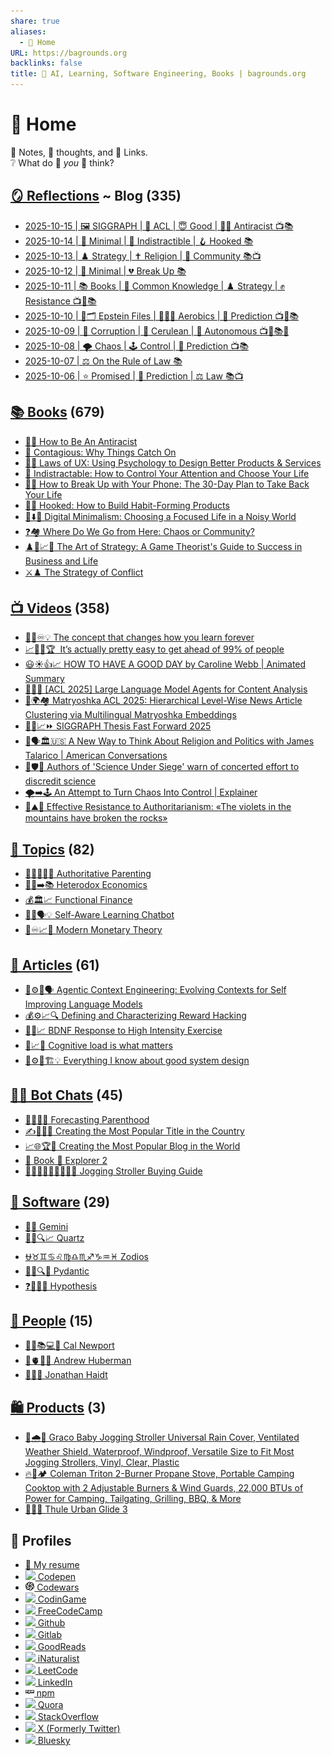 ```yaml
---
share: true
aliases:
  - 🏡 Home
URL: https://bagrounds.org
backlinks: false
title: 🌌 AI, Learning, Software Engineering, Books | bagrounds.org
---
```

# 🏡 Home  
📑 Notes, 💭 thoughts, and 🔗 Links.  
❔ What do 🫵 _you_ 🤔 think?  
  
## [🪞 Reflections](./reflections/index.md) ~ Blog (335)  
- [2025-10-15 | 🖼️ SIGGRAPH | 🦜 ACL | 😇 Good | ✊🏿 Antiracist 📺📚](./reflections/2025-10-15.md)  
- [2025-10-14 | 🦐 Minimal | 👀 Indistractible | 🪝 Hooked 📚](./reflections/2025-10-14.md)  
- [2025-10-13 | ♟️ Strategy | ✝️ Religion | 👥 Community 📚📺](./reflections/2025-10-13.md)  
- [2025-10-12 | 🤏 Minimal | 💔 Break Up 📚](./reflections/2025-10-12.md)  
- [2025-10-11 | 📚 Books | 📣 Common Knowledge | ♟️ Strategy | ✊ Resistance 📺📰📚](./reflections/2025-10-11.md)  
- [2025-10-10 | 👹🗂️ Epstein Files | 🏃🏼‍♀️ Aerobics | 🔮 Prediction 📺📰📚](./reflections/2025-10-10.md)  
- [2025-10-09 | 🐍 Corruption | 💙 Cerulean | 🤖 Autonomous 📺📰📚📄](./reflections/2025-10-09.md)  
- [2025-10-08 | 🌪️ Chaos | 🕹️ Control | 🔮 Prediction 📺📚](./reflections/2025-10-08.md)  
- [2025-10-07 | ⚖️ On the Rule of Law 📚](./reflections/2025-10-07.md)  
- [2025-10-06 | ⭐ Promised | 🔮 Prediction | ⚖️ Law 📚📺](./reflections/2025-10-06.md)  
  
  
## [📚 Books](./books/index.md) (679)  
- [✊🏿 How to Be An Antiracist](./books/how-to-be-an-antiracist.md)  
- [🦠 Contagious: Why Things Catch On](./books/contagious.md)  
- [🧠📐 Laws of UX: Using Psychology to Design Better Products & Services](./books/laws-of-ux-using-psychology-to-design-better-products-services.md)  
- [🧘 Indistractable: How to Control Your Attention and Choose Your Life](./books/indistractable.md)  
- [📱💔 How to Break Up with Your Phone: The 30-Day Plan to Take Back Your Life](./books/how-to-break-up-with-your-phone-the-30-day-plan-to-take-back-your-life.md)  
- [🎣📱 Hooked: How to Build Habit-Forming Products](./books/hooked-how-to-build-habit-forming-products.md)  
- [📱⬇️🧘 Digital Minimalism: Choosing a Focused Life in a Noisy World](./books/digital-minimalism-choosing-a-focused-life-in-a-noisy-world.md)  
- [❓🏘️ Where Do We Go from Here: Chaos or Community?](./books/where-do-we-go-from-here-chaos-or-community.md)  
- [♟️🧠📈🎯 The Art of Strategy: A Game Theorist's Guide to Success in Business and Life](./books/the-art-of-strategy-a-game-theorists-guide-to-success-in-business-and-life.md)  
- [⚔️♟️ The Strategy of Conflict](./books/the-strategy-of-conflict.md)  
  
  
## [📺 Videos](./videos/index.md) (358)  
- [🧠🔄♾️💡 The concept that changes how you learn forever](./videos/the-concept-that-changes-how-you-learn-forever.md)  
- [📈🚀🏁🏆  It’s actually pretty easy to get ahead of 99% of people](./videos/it-is-actually-pretty-easy-to-get-ahead-of-99-percent-of%20people.md)  
- [😃☀️👍📈 ️ HOW TO HAVE A GOOD DAY by Caroline Webb | Animated Summary](./videos/how-to-have-a-good-day-by-caroline-webb-animated-summary.md)  
- [🤖📰🧐 [ACL 2025] Large Language Model Agents for Content Analysis](./videos/acl-2025-large-language-model-agents-for-content-analysis.md)  
- [📰🌍🏘️ Matryoshka ACL 2025: Hierarchical Level-Wise News Article Clustering via Multilingual Matryoshka Embeddings](./videos/acl-2025-hierarchical-level-wise-news-article-clustering-via-multilingual-matryoshka-embeddings.md)  
- [🧑‍💻📈⏩ SIGGRAPH Thesis Fast Forward 2025](./videos/siggraph-thesis-fast-forward-2025.md)  
- [🤔🗣️🏛️🇺🇸 A New Way to Think About Religion and Politics with James Talarico | American Conversations](./videos/a-new-way-to-think-about-religion-and-politics-with-james-talarico-american-conversations.md)  
- [🔬🛡️🤥 Authors of 'Science Under Siege' warn of concerted effort to discredit science](./videos/authors-of-science-under-siege-warn-of-concerted-effort-to-discredit-science.md)  
- [🌪️➡️🕹️ An Attempt to Turn Chaos Into Control | Explainer](./videos/an-attempt-to-turn-chaos-into-control-explainer.md)  
- [🌱⛰️💪 Effective Resistance to Authoritarianism: «The violets in the mountains have broken the rocks»](./videos/effective-resistance-to-authoritarianism-the-violets-in-the-mountains-have-broken-the-rocks.md)  
  
  
## [🌌 Topics](./topics/index.md) (82)  
- [👨‍👩‍👦🧭🤝 Authoritative Parenting](./topics/authoritative-parenting.md)  
- [🤔🚫➡️📚 Heterodox Economics](./topics/heterodox-economics.md)  
- [💰🏛️📈 Functional Finance](./topics/functional-finance.md)  
- [🧠🤖🗣️💡 Self-Aware Learning Chatbot](./topics/self-aware-learning-chatbot.md)  
- [🏦♾️📈💸 Modern Monetary Theory](./topics/modern-monetary-theory.md)  
  
  
## [📄  Articles](./articles/index.md) (61)  
- [🤖⚙️🔄🗣️ Agentic Context Engineering: Evolving Contexts for Self Improving Language Models](./articles/agentic-context-engineering-evolving-contexts-for-self-improving-language-models.md)  
- [💰⚙️📈🔍 Defining and Characterizing Reward Hacking](./articles/defining-and-characterizing-reward-hacking.md)  
- [🧠💪📈 BDNF Response to High Intensity Exercise](./articles/bdnf-response-to-high-intensity-exercise.md)  
- [🧠📈🔑 Cognitive load is what matters](./articles/cognitive-load-is-what-matters.md)  
- [🤔⚙️🧩🏗️💡 Everything I know about good system design](./articles/everything-i-know-about-good-system-design.md)  
  
  
## [🤖💬 Bot Chats](./bot-chats/index.md) (45)  
- [🤰⏰👶🔮 Forecasting Parenthood](./bot-chats/forecasting-parenthood.md)  
- [✍️🥇🇺🇸 Creating the Most Popular Title in the Country](./bot-chats/creating-the-most-popular-title-in-the-country.md)  
- [📈🌐🏆📢 Creating the Most Popular Blog in the World](./bot-chats/creating-the-most-popular-blog-in-the-world.md)  
- [📖 Book 🧭 Explorer 2](./bot-chats/book-explorer-2.md)  
- [👶🏼🛒🏃🏼‍♀️🦮💲🦮 Jogging Stroller Buying Guide](./bot-chats/jogging-stroller-buying-guide.md)  
  
  
## [💾 Software](./software/index.md) (29)  
- [🤖♊ Gemini](./software/gemini.md)  
- [💎🔬🔍📈 Quartz](./software/quartz.md)  
- [⛎♉️♊️♋️♌️♍️♎️♏️♐️♑️♒️♓️ Zodios](./software/zodios.md)  
- [🐍📜🔍✅ Pydantic](./software/pydantic.md)  
- [❓🧪✅🤔 Hypothesis](./software/hypothesis.md)  
  
  
## [👥 People](./people/index.md) (15)  
- [👨‍🏫📚💻🤔 Cal Newport](./people/cal-newport.md)  
- [🧠🫀👀🔬 Andrew Huberman](./people/andrew-huberman.md)  
- [🧠🤝🐘 Jonathan Haidt](./people/jonathan-haidt.md)  
  
  
## [🛍️ Products](./products/index.md) (3)  
- [👶🌧️💨 Graco Baby Jogging Stroller Universal Rain Cover, Ventilated Weather Shield, Waterproof, Windproof, Versatile Size to Fit Most Jogging Strollers, Vinyl, Clear, Plastic](./products/graco-baby-jogging-stroller-universal-rain-cover-ventilated-weather-shield-waterproof-windproof-versatile-size-to-fit-most-jogging-strollers-vinyl-clear-plastic.md)  
- [🔥💨🏕️ Coleman Triton 2-Burner Propane Stove, Portable Camping Cooktop with 2 Adjustable Burners & Wind Guards, 22,000 BTUs of Power for Camping, Tailgating, Grilling, BBQ, & More](./products/coleman-triton-2-burner-propane-stove-portable-camping-cooktop-with-2-adjustable-burners-wind-guards-22000-btus-of-power-for-camping-tailgating-grilling-bbq-more.md)  
- [👶🏃🌆 Thule Urban Glide 3](./products/thule-urban-glide-3.md)  
  
  
## 🔗 Profiles  
- [📄 My resume](./topics/my-resume.md)  
- <a href="https://codepen.io/bagrounds"><img style="height:1em; margin:0;" src="https://simpleicons.org/icons/codepen.svg"/> Codepen</a>  
- <a href="https://www.codewars.com/users/bagrounds"><img style="height:1em; margin:0;" src="https://raw.githubusercontent.com/bagrounds/icons/master/codewars.svg"/> Codewars</a>  
- <a href="https://www.codingame.com/profile/0d172b10ecb72b81c2bb2646e8be9d8a8930706"><img style="height:1em; margin:0;" src="https://simpleicons.org/icons/codingame.svg"/> CodinGame</a>  
- <a href="https://freecodecamp.com/bagrounds"><img style="height:1em; margin:0;" src="https://simpleicons.org/icons/freecodecamp.svg"/> FreeCodeCamp</a>  
- <a href="https://github.com/bagrounds"><img style="height:1em; margin:0;" src="https://simpleicons.org/icons/github.svg"/> Github</a>  
- <a href="https://gitlab.com/bagrounds"><img style="height:1em; margin:0;" src="https://simpleicons.org/icons/gitlab.svg"/> Gitlab</a>  
- <a href="https://goodreads.com/bagrounds"><img style="height:1em; margin:0;" src="https://simpleicons.org/icons/goodreads.svg"/> GoodReads</a>  
- <a href="https://www.inaturalist.org/people/8822063"><img style="height:1em; margin:0;" src="https://www.svgrepo.com/show/517036/inaturalist.svg"/> iNaturalist</a>  
- <a href="https://leetcode.com/u/bagrounds"><img style="height:1em; margin:0;" src="https://simpleicons.org/icons/leetcode.svg"/> LeetCode</a>  
- <a href="https://linkedin.com/in/bagrounds"><img style="height:1em; margin:0;" src="https://www.svgrepo.com/show/157006/linkedin.svg"/> LinkedIn</a>  
- <a href="https://www.npmjs.com/~bagrounds"><img style="height:1em; margin:0;" src="https://raw.githubusercontent.com/bagrounds/icons/master/npm.svg"/> npm</a>  
- <a href="https://www.quora.com/profile/Bryan-Grounds"><img style="height:1em; margin:0;" src="https://simpleicons.org/icons/quora.svg"/> Quora</a>  
- <a href="http://stackoverflow.com/users/2081363/bagrounds"><img style="height:1em; margin:0;" src="https://simpleicons.org/icons/stackoverflow.svg"/> StackOverflow</a>  
- <a href="https://twitter.com/bagrounds"><img style="height:1em; margin:0;" src="https://simpleicons.org/icons/x.svg"/> X (Formerly Twitter)</a>  
- <a href="https://bsky.app/profile/bagrounds.bsky.social"><img style="height:1em; margin:0;" src="https://simpleicons.org/icons/bluesky.svg"/> Bluesky</a>